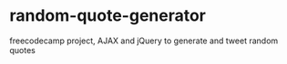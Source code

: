 # random-quote-generator
freecodecamp project,  AJAX and jQuery to generate and tweet random quotes
